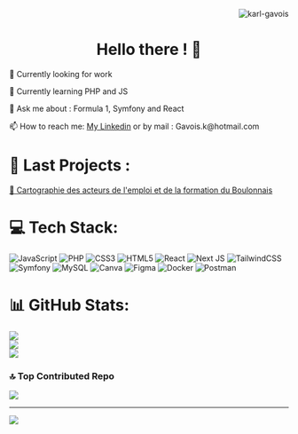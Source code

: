 <p align="right"> <img src="https://komarev.com/ghpvc/?username=karl-gavois&label=Profile%20views&color=00FFE1&style=plastic" alt="karl-gavois" /></p>
<h1 align="center">Hello there ! 👋</h1>

<p align=left>🔭 Currently looking for work </p>
<p align=left>🌱 Currently learning PHP and JS </p>
<p align=left>💬 Ask me about : Formula 1, Symfony and React</p>
<p align=left>📫 How to reach me: <a href=https://www.linkedin.com/in/karl-gavois>My Linkedin</a> or by mail : Gavois.k@hotmail.com </p>

# 📂 Last Projects : 

<a href="https://cartographie-emploi-formation.boulognesurmer-attractive.fr/" align=left> 💼 Cartographie des acteurs de l'emploi et de la formation du Boulonnais</a>

# 💻 Tech Stack:
![JavaScript](https://img.shields.io/badge/javascript-%23323330.svg?style=for-the-badge&logo=javascript&logoColor=%23F7DF1E) ![PHP](https://img.shields.io/badge/php-%23777BB4.svg?style=for-the-badge&logo=php&logoColor=white) ![CSS3](https://img.shields.io/badge/css3-%231572B6.svg?style=for-the-badge&logo=css3&logoColor=white) ![HTML5](https://img.shields.io/badge/html5-%23E34F26.svg?style=for-the-badge&logo=html5&logoColor=white) ![React](https://img.shields.io/badge/react-%2320232a.svg?style=for-the-badge&logo=react&logoColor=%2361DAFB) ![Next JS](https://img.shields.io/badge/Next-black?style=for-the-badge&logo=next.js&logoColor=white) ![TailwindCSS](https://img.shields.io/badge/tailwindcss-%2338B2AC.svg?style=for-the-badge&logo=tailwind-css&logoColor=white) ![Symfony](https://img.shields.io/badge/symfony-%23000000.svg?style=for-the-badge&logo=symfony&logoColor=white) ![MySQL](https://img.shields.io/badge/mysql-4479A1.svg?style=for-the-badge&logo=mysql&logoColor=white) ![Canva](https://img.shields.io/badge/Canva-%2300C4CC.svg?style=for-the-badge&logo=Canva&logoColor=white) ![Figma](https://img.shields.io/badge/figma-%23F24E1E.svg?style=for-the-badge&logo=figma&logoColor=white) ![Docker](https://img.shields.io/badge/docker-%230db7ed.svg?style=for-the-badge&logo=docker&logoColor=white) ![Postman](https://img.shields.io/badge/Postman-FF6C37?style=for-the-badge&logo=postman&logoColor=white)
# 📊 GitHub Stats:
![](https://github-readme-stats.vercel.app/api?username=Karl-Gavois&theme=dark&hide_border=false&include_all_commits=false&count_private=false)<br/>
![](https://github-readme-streak-stats.herokuapp.com/?user=Karl-Gavois&theme=dark&hide_border=false)<br/>
![](https://github-readme-stats.vercel.app/api/top-langs/?username=Karl-Gavois&theme=dark&hide_border=false&include_all_commits=false&count_private=false&layout=compact)

### 🔝 Top Contributed Repo
![](https://github-contributor-stats.vercel.app/api?username=Karl-Gavois&limit=5&theme=gruvbox&combine_all_yearly_contributions=true)

---
[![](https://visitcount.itsvg.in/api?id=Karl-Gavois&icon=0&color=2)](https://visitcount.itsvg.in)

<!-- Proudly created with GPRM ( https://gprm.itsvg.in ) -->
